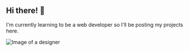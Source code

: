 ## Hi there! 👋
I'm currently learning to be a web developer so I'll be posting my projects here.

![Image of a designer](https://cdn2.vectorstock.com/i/thumb-large/18/41/programmer-silhouette-working-on-his-computer-vector-3011841.jpg)<img align="right">
